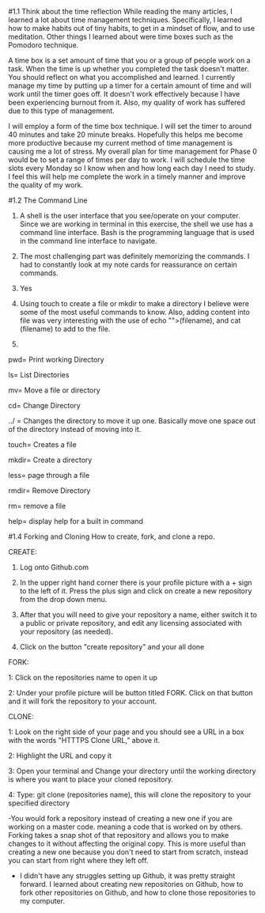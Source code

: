 #1.1 Think about the time reflection
While reading the many articles, I learned a lot about time management techniques. Specifically, I learned how to make habits out of tiny habits, to get in a mindset of flow, and to use meditation. Other things I learned about were time boxes such as the Pomodoro technique.

A time box is a set amount of time that you or a group of people work on a task. When the time is up whether you completed the task doesn't matter. You should reflect on what you accomplished and learned.  I currently manage my time by putting up a timer for a certain amount of time and will work until the timer goes off. It doesn't work effectively because I have been experiencing burnout from it. Also, my quality of work has suffered due to this type of management. 

I will employ a form of the time box technique. I will set the timer to around 40 minutes and take 20 minute breaks. Hopefully this helps me become more productive because my current method of time management is causing me a lot of stress. My overall plan for time management for Phase 0 would be to set a range of times per day to work. I will schedule the time slots every Monday so I know when and how long each day I need to study.  I feel this will help me complete the work in a timely manner and improve the quality of my work. 

#1.2 The Command Line
1. A shell is the user interface that you see/operate on your computer. Since we are working in terminal in this exercise, the shell we use has a command line interface. Bash is the programming language that is used in the command line interface to navigate.

2. The most challenging part was definitely memorizing the commands. I had to constantly look at my note cards for reassurance on certain commands.

3. Yes

4. Using touch to create a file or mkdir to make a directory I believe were some of the most useful commands to know. Also, adding content into file was very interesting with the use of echo "">(filename), and cat (filename) to add to the file.

5. 

pwd= Print working Directory

ls= List Directories

mv= Move a file or directory

cd= Change Directory

../ = Changes the directory to move it up one. Basically move one space out of the directory instead of moving into it.

touch= Creates a file

mkdir= Create a directory

less= page through a file

rmdir= Remove Directory

rm= remove a file

help= display help for a built in command

#1.4 Forking and Cloning 
How to create, fork, and clone a repo.

CREATE:

1. Log onto Github.com 

2. In the upper right hand corner there is your profile picture with a + sign to the left of it. Press the plus sign and click on create a new repository from the drop down menu.

3. After that you will need to give your repository a name, either switch it to a public or private repository, and edit any licensing associated with your repository (as needed).

4. Click on the button "create repository" and your all done

FORK:

1: Click on the repositories name to open it up

2: Under your profile picture will be button titled FORK. Click on that button and it will fork the repository to your account.

CLONE:

1: Look on the right side of your page and you should see a URL in a box with the words "HTTTPS Clone URL," above it.

2: Highlight the URL and copy it

3: Open your terminal and Change your directory until the working directory is where you want to place your cloned repository.

4: Type: git clone (repositories name), this will clone the repository to your specified directory

-You would fork a repository instead of creating a new one if you are working on a master code. meaning a code that is worked on by others. Forking takes a snap shot of that repository and allows you to make changes to it without affecting the original copy. This is more useful than creating a new one because you don't need to start from scratch, instead you can start from right where they left off.

- I didn't have any struggles setting up Github, it was pretty straight forward. I learned about creating new repositories on Github, how to fork other repositories on Github, and how to clone those repositories to my computer.
